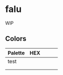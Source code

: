 # falu
 WIP

## Colors
|Palette   |HEX   |   |   |   |
|---|---|---|---|---|
| test  |   |   |   |   |
|   |   |   |   |   |
|   |   |   |   |   |